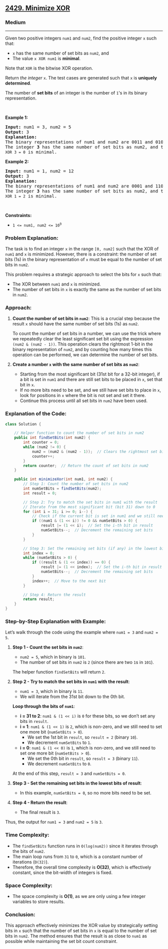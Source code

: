 <h2><a href="https://leetcode.com/problems/minimize-xor">2429. Minimize XOR</a></h2><h3>Medium</h3><hr><p>Given two positive integers <code>num1</code> and <code>num2</code>, find the positive integer <code>x</code> such that:</p>

<ul>
	<li><code>x</code> has the same number of set bits as <code>num2</code>, and</li>
	<li>The value <code>x XOR num1</code> is <strong>minimal</strong>.</li>
</ul>

<p>Note that <code>XOR</code> is the bitwise XOR operation.</p>

<p>Return <em>the integer </em><code>x</code>. The test cases are generated such that <code>x</code> is <strong>uniquely determined</strong>.</p>

<p>The number of <strong>set bits</strong> of an integer is the number of <code>1</code>&#39;s in its binary representation.</p>

<p>&nbsp;</p>
<p><strong class="example">Example 1:</strong></p>

<pre>
<strong>Input:</strong> num1 = 3, num2 = 5
<strong>Output:</strong> 3
<strong>Explanation:</strong>
The binary representations of num1 and num2 are 0011 and 0101, respectively.
The integer <strong>3</strong> has the same number of set bits as num2, and the value <code>3 XOR 3 = 0</code> is minimal.
</pre>

<p><strong class="example">Example 2:</strong></p>

<pre>
<strong>Input:</strong> num1 = 1, num2 = 12
<strong>Output:</strong> 3
<strong>Explanation:</strong>
The binary representations of num1 and num2 are 0001 and 1100, respectively.
The integer <strong>3</strong> has the same number of set bits as num2, and the value <code>3 XOR 1 = 2</code> is minimal.
</pre>

<p>&nbsp;</p>
<p><strong>Constraints:</strong></p>

<ul>
	<li><code>1 &lt;= num1, num2 &lt;= 10<sup>9</sup></code></li>
</ul>






### Problem Explanation:

The task is to find an integer `x` in the range `[0, num2]` such that the XOR of `num1` and `x` is minimized. However, there is a constraint: the number of set bits (1s) in the binary representation of `x` must be equal to the number of set bits in `num2`. 

This problem requires a strategic approach to select the bits for `x` such that:
- The XOR between `num1` and `x` is minimized.
- The number of set bits in `x` is exactly the same as the number of set bits in `num2`.

### Approach:

1. **Count the number of set bits in `num2`**: This is a crucial step because the result `x` should have the same number of set bits (1s) as `num2`.
   
   To count the number of set bits in a number, we can use the trick where we repeatedly clear the least significant set bit using the expression `(num2 & (num2 - 1))`. This operation clears the rightmost 1-bit in the binary representation of `num2`, and by counting how many times this operation can be performed, we can determine the number of set bits.

2. **Create a number `x` with the same number of set bits as `num2`**: 
   - Starting from the most significant bit (31st bit for a 32-bit integer), if a bit is set in `num1` and there are still set bits to be placed in `x`, set that bit in `x`.
   - If no more bits need to be set, and we still have set bits to place in `x`, look for positions in `x` where the bit is not set and set it there.
   - Continue this process until all set bits in `num2` have been used.

### Explanation of the Code:

```java
class Solution {

    // Helper function to count the number of set bits in num2
    public int findSetBits(int num2) {
        int counter = 0;
        while (num2 != 0) {
            num2 = (num2 & (num2 - 1));  // Clears the rightmost set bit
            counter++;
        }
        return counter;  // Return the count of set bits in num2
    }

    public int minimizeXor(int num1, int num2) {
        // Step 1: Count the number of set bits in num2
        int numSetBits = findSetBits(num2);
        int result = 0;

        // Step 2: Try to match the set bits in num1 with the result
        // Iterate from the most significant bit (bit 31) down to 0
        for (int i = 31; i >= 0; i--) {
            // Check if the current bit is set in num1 and we still need to set bits in result
            if ((num1 & (1 << i)) != 0 && numSetBits > 0) {
                result |= (1 << i);  // Set the i-th bit in result
                numSetBits--;  // Decrement the remaining set bits
            }
        }

        // Step 3: Set the remaining set bits (if any) in the lowest bits of result
        int index = 0;
        while (numSetBits > 0) {
            if ((result & (1 << index)) == 0) {
                result |= (1 << index);  // Set the i-th bit in result
                numSetBits--;  // Decrement the remaining set bits
            }
            index++;  // Move to the next bit
        }

        // Step 4: Return the result
        return result;
    }
}
```

### Step-by-Step Explanation with Example:

Let’s walk through the code using the example where `num1 = 3` and `num2 = 5`.

1. **Step 1 - Count the set bits in `num2`**:
   - `num2 = 5`, which in binary is `101`.
   - The number of set bits in `num2` is `2` (since there are two `1`s in `101`).
   
   The helper function `findSetBits` will return `2`.

2. **Step 2 - Try to match the set bits in `num1` with the result**:
   - `num1 = 3`, which in binary is `11`.
   - We will iterate from the 31st bit down to the 0th bit.
   
   **Loop through the bits of `num1`**:
   - **i = 31 to 2**: `num1 & (1 << i)` is `0` for these bits, so we don’t set any bits in `result`.
   - **i = 1**: `num1 & (1 << 1)` is `2`, which is non-zero, and we still need to set one more bit (`numSetBits > 0`).
     - We set the 1st bit in `result`, so `result = 2` (binary `10`).
     - We decrement `numSetBits` to `1`.
   - **i = 0**: `num1 & (1 << 0)` is `1`, which is non-zero, and we still need to set one more bit (`numSetBits > 0`).
     - We set the 0th bit in `result`, so `result = 3` (binary `11`).
     - We decrement `numSetBits` to `0`.
   
   At the end of this step, `result = 3` and `numSetBits = 0`.

3. **Step 3 - Set the remaining set bits in the lowest bits of result**:
   - In this example, `numSetBits = 0`, so no more bits need to be set.

4. **Step 4 - Return the result**:
   - The final result is `3`.

Thus, the output for `num1 = 3` and `num2 = 5` is `3`.

### Time Complexity:
- The `findSetBits` function runs in `O(log(num2))` since it iterates through the bits of `num2`.
- The main loop runs from `31` to `0`, which is a constant number of iterations (`O(32)`).
- Therefore, the overall time complexity is **O(32)**, which is effectively constant, since the bit-width of integers is fixed.

### Space Complexity:
- The space complexity is **O(1)**, as we are only using a few integer variables to store results.

### Conclusion:
This approach effectively minimizes the XOR value by strategically setting bits in `x` such that the number of set bits in `x` is equal to the number of set bits in `num2`. The method ensures that the result is as close to `num1` as possible while maintaining the set bit count constraint.
